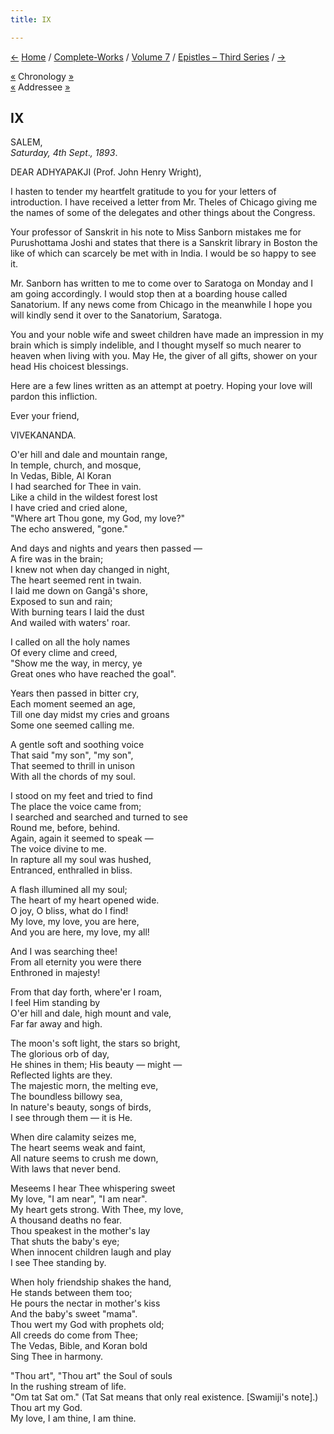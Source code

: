 ```yaml
---
title: IX

---
```

<div>

[←](08_adhyapakji.htm) [Home](../../../index.htm) /
[Complete-Works](../../complete_works.htm) / [Volume
7](../volume_7_contents.htm) / [Epistles – Third
Series](epistles_third_series_contents.htm) / [→](10_adhyapakji.htm)

  

[«](08_adhyapakji.htm) Chronology [»](10_adhyapakji.htm)  
[«](08_adhyapakji.htm) Addressee [»](10_adhyapakji.htm)

## IX

SALEM,  
*Saturday, 4th Sept*.*, 1893*.

DEAR ADHYAPAKJI (Prof. John Henry Wright),

I hasten to tender my heartfelt gratitude to you for your letters of
introduction. I have received a letter from Mr. Theles of Chicago giving
me the names of some of the delegates and other things about the
Congress.

Your professor of Sanskrit in his note to Miss Sanborn mistakes me for
Purushottama Joshi and states that there is a Sanskrit library in Boston
the like of which can scarcely be met with in India. I would be so happy
to see it.

Mr. Sanborn has written to me to come over to Saratoga on Monday and I
am going accordingly. I would stop then at a boarding house called
Sanatorium. If any news come from Chicago in the meanwhile I hope you
will kindly send it over to the Sanatorium, Saratoga.

You and your noble wife and sweet children have made an impression in my
brain which is simply indelible, and I thought myself so much nearer to
heaven when living with you. May He, the giver of all gifts, shower on
your head His choicest blessings.

Here are a few lines written as an attempt at poetry. Hoping your love
will pardon this infliction.

Ever your friend,

VIVEKANANDA.

O'er hill and dale and mountain range,  
In temple, church, and mosque,  
In Vedas, Bible, Al Koran  
I had searched for Thee in vain.  
Like a child in the wildest forest lost  
I have cried and cried alone,  
"Where art Thou gone, my God, my love?"  
The echo answered, "gone."

And days and nights and years then passed —  
A fire was in the brain;  
I knew not when day changed in night,  
The heart seemed rent in twain.  
I laid me down on Gangâ's shore,  
Exposed to sun and rain;  
With burning tears I laid the dust  
And wailed with waters' roar.

I called on all the holy names  
Of every clime and creed,  
"Show me the way, in mercy, ye  
Great ones who have reached the goal".

Years then passed in bitter cry,  
Each moment seemed an age,  
Till one day midst my cries and groans  
Some one seemed calling me.

A gentle soft and soothing voice  
That said "my son", "my son",  
That seemed to thrill in unison  
With all the chords of my soul.

I stood on my feet and tried to find  
The place the voice came from;  
I searched and searched and turned to see  
Round me, before, behind.  
Again, again it seemed to speak —  
The voice divine to me.  
In rapture all my soul was hushed,  
Entranced, enthralled in bliss.

A flash illumined all my soul;  
The heart of my heart opened wide.  
O joy, O bliss, what do I find!  
My love, my love, you are here,  
And you are here, my love, my all!

And I was searching thee!  
From all eternity you were there  
Enthroned in majesty!

From that day forth, where'er I roam,  
I feel Him standing by  
O'er hill and dale, high mount and vale,  
Far far away and high.

The moon's soft light, the stars so bright,  
The glorious orb of day,  
He shines in them; His beauty — might —  
Reflected lights are they.  
The majestic morn, the melting eve,  
The boundless billowy sea,  
In nature's beauty, songs of birds,  
I see through them — it is He.

When dire calamity seizes me,  
The heart seems weak and faint,  
All nature seems to crush me down,  
With laws that never bend.

Meseems I hear Thee whispering sweet  
My love, "I am near", "I am near".  
My heart gets strong. With Thee, my love,  
A thousand deaths no fear.  
Thou speakest in the mother's lay  
That shuts the baby's eye;  
When innocent children laugh and play  
I see Thee standing by.

When holy friendship shakes the hand,  
He stands between them too;  
He pours the nectar in mother's kiss  
And the baby's sweet "mama".  
Thou wert my God with prophets old;  
All creeds do come from Thee;  
The Vedas, Bible, and Koran bold  
Sing Thee in harmony.

"Thou art", "Thou art" the Soul of souls  
In the rushing stream of life.  
"Om tat Sat om." (Tat Sat means that only real existence. \[Swamiji's
note\].) Thou art my God.  
My love, I am thine, I am thine.

</div>
